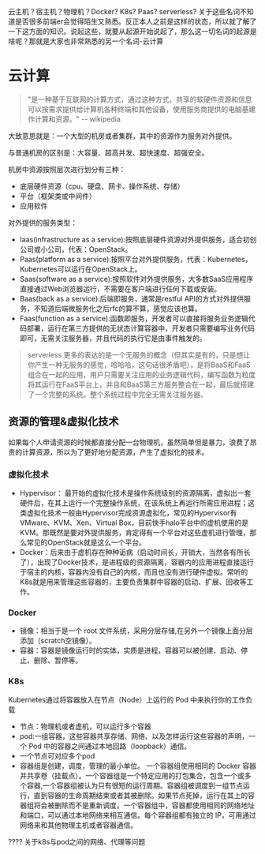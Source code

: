 云主机？宿主机？物理机？Docker? K8s? Paas? serverless? 关于这些名词不知道是否很多前端er会觉得陌生又熟悉。反正本人之前是这样的状态，所以就了解了一下这方面的知识。说起这些，就要从起源开始说起了，那么这一切名词的起源是啥呢？那就是大家也非常熟悉的另一个名词-云计算
# 云计算
> "是一种基于互联网的计算方式，通过这种方式，共享的软硬件资源和信息可以按需求提供给计算机各种终端和其他设备，使用服务商提供的电脑基建作计算和资源。" -- wikipedia

大致意思就是：一个大型的机房或者集群，其中的资源作为服务对外提供。

与普通机房的区别是：大容量、超高并发、超快速度、超强安全。

机房中资源按照层次进行划分有三种：
- 底层硬件资源（cpu、硬盘、网卡、操作系统、存储）
- 平台（框架类或中间件）
- 应用软件

对外提供的服务类型：
- Iaas(infrastructure as a service):按照底层硬件资源对外提供服务，适合初创公司或小公司，代表：OpenStack。
- Paas(platform as a service):按照平台对外提供服务，代表：Kubernetes，Kubernetes可以运行在OpenStack上。
- Saas(software as a service):按照软件对外提供服务，大多数SaaS应用程序直接通过Web浏览器运行，不需要在客户端进行任何下载或安装。
- Baas(back as a service):后端即服务，通常是restful API的方式对外提供服务，不知道后端微服务化之后rfc的算不算，感觉应该也算。
- Faas(function as a service):函数即服务，开发者可以直接将服务业务逻辑代码部署，运行在第三方提供的无状态计算容器中，开发者只需要编写业务代码即可，无需关注服务器，并且代码的执行它是由事件触发的。
> serverless  更多的表达的是一个无服务的概念（但其实是有的，只是想让你产生一种无服务的感觉，哈哈哈，这句话很矛盾吧），是将BaaS和FaaS组合在一起的应用，用户只需要关注应用的业务逻辑代码，编写函数为粒度将其运行在FaaS平台上，并且和BaaS第三方服务整合在一起，最后就搭建了一个完整的系统。整个系统过程中完全无需关注服务器。

## 资源的管理&虚拟化技术
如果每个人申请资源的时候都直接分配一台物理机，虽然简单但是暴力，浪费了昂贵的计算资源，所以为了更好地分配资源，产生了虚拟化的技术。

### 虚拟化技术
- Hypervisor：
最开始的虚拟化技术是操作系统级别的资源隔离，虚拟出一套硬件后，在其上运行一个完整操作系统，在该系统上再运行所需应用进程；这类虚拟化技术一般由Hypervisor完成资源虚拟化，常见的Hypervisor有VMware、KVM、Xen、Virtual Box，目前快手halo平台中的虚机使用的是KVM。那既然是要对外提供服务，肯定得有一个平台对这些虚机进行管理，那么常见的OpenStack就是这么一个平台。
- Docker：后来由于虚机存在种种诟病（启动时间长，开销大，当然各有所长了），出现了Docker技术，是进程级的资源隔离，容器内的应用进程直接运行于宿主的内核，容器内没有自己的内核，而且也没有进行硬件虚拟。常听的K8s就是用来管理这些容器的，主要负责集群中容器的启动、扩展、回收等工作。
### Docker
- 镜像：相当于是一个 root 文件系统，采用分层存储,在另外一个镜像上面分层添加（scratch空镜像）。
- 容器：容器是镜像运行时的实体，实质是进程，容器可以被创建、启动、停止、删除、暂停等。
### K8s
Kubernetes通过将容器放入在节点（Node）上运行的 Pod 中来执行你的工作负载
- 节点：物理机或者虚机，可以运行多个容器
- pod:一组容器，这些容器共享存储、网络、以及怎样运行这些容器的声明，一个 Pod 中的容器之间通过本地回路（loopback）通信。
- 一个节点可对应多个pod
- 容器组是创建，调度，管理的最小单位。 一个容器组使用相同的 Docker 容器并共享卷（挂载点）。一个容器组是一个特定应用的打包集合，包含一个或多个容器,一个容器组被认为只有很短的运行周期。容器组被调度到一组节点运行，直到容器的生命周期结束或者其被删除。如果节点死掉，运行在其上的容器组将会被删除而不是重新调度。一个容器组中，容器都使用相同的网络地址和端口，可以通过本地网络来相互通信。每个容器组都有独立的 IP，可用通过网络来和其他物理主机或者容器通信。

???? 关于k8s与pod之间的网络、代理等问题













